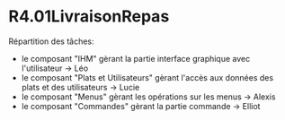 # R4.01LivraisonRepas

Répartition des tâches:
- le composant "IHM" gèrant la partie interface graphique avec l'utilisateur -> Léo
- le composant "Plats et Utilisateurs" gèrant l'accès aux données des plats et des utilisateurs -> Lucie
- le composant "Menus" gèrant les opérations sur les menus -> Alexis
- le composant "Commandes" gèrant la partie commande -> Elliot

